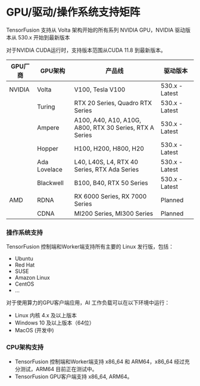 # GPU/驱动/操作系统支持矩阵

TensorFusion 支持从 Volta 架构开始的所有系列 NVIDIA GPU，NVIDIA 驱动版本从 530.x 开始到最新版本

对于NVIDIA CUDA运行时，支持版本范围从CUDA 11.8 到最新版本。

| GPU厂商 | GPU架构 | 产品线 | 驱动版本 |
|------------|------------------|------------|----------------|
| NVIDIA     | Volta            | V100, Tesla V100 | 530.x - Latest |
|            | Turing           | RTX 20 Series, Quadro RTX Series  | 530.x - Latest |
|            | Ampere           | A100, A40, A10, A10G, A800, RTX 30 Series, RTX A Series | 530.x - Latest |
|            | Hopper           | H100, H200, H800, H20 | 530.x - Latest |
|            | Ada Lovelace     | L40, L40S, L4, RTX 40 Series, RTX Ada Series | 530.x - Latest |
|            | Blackwell        | B100, B40, RTX 50 Series | 530.x - Latest |
| AMD        | RDNA             | RX 6000 Series, RX 7000 Series | Planned    |
|            | CDNA             | MI200 Series, MI300 Series | Planned    |


### 操作系统支持

TensorFusion 控制端和Worker端支持所有主要的 Linux 发行版，包括：

- Ubuntu
- Red Hat
- SUSE
- Amazon Linux
- CentOS
- ...

对于使用算力的GPU客户端应用，AI 工作负载可以在以下环境中运行：

- Linux 内核 4.x 及以上版本
- Windows 10 及以上版本（64位）
- MacOS (开发中)

### CPU架构支持

- TensorFusion 控制端和Worker端支持 x86_64 和 ARM64，x86_64 经过充分测试，ARM64 目前正在测试中。
- TensorFusion GPU客户端支持 x86_64, ARM64。
